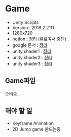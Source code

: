 # Game
- Unity Scripts
- Version : 2018.2.21f1
- 1280x720
- notion      : [정리](https://www.notion.so/until-4-20-21-40-491d586d1f31445ba3906372ba3ff61e) (유료여서 중단)
- google 문서 : [정리](https://docs.google.com/document/d/1fYwzi-WAzHFp9DKAhanzCG9IU-MZUK3upFgZOJJQz_U/edit?usp=sharing)
- unity shader1 : [정리](https://docs.google.com/document/d/1sydUkqEaH-iDPRSwPca9bUmG-cKOcIz6F8tpfy9UwxE/edit?usp=sharing)
- unity shader2 : [정리](https://docs.google.com/document/d/11Wdnz596x47fR4w2Onf_38F_HNCIl5ZAssRWXezvgU8/edit?usp=sharing)
- unity shader3 : [정리](https://docs.google.com/document/d/1DdNAYFUomexzDmCsXcm5Qy6cyevmesD6Mrlhrb3HlkA/edit?usp=sharing)

## Game파일
준비중.

## 해야 할 일

- Keyframe Animation
- 2D Jump game 만드는중
